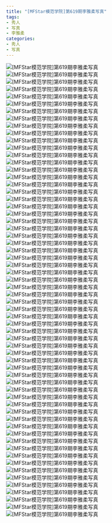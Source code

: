 ```yaml
---
title: "[MFStar模范学院]第619期李雅柔写真"
tags: 
- 秀人
- 写真
- 李雅柔
categories:
- 秀人
- 写真
---
```


![[MFStar模范学院]第619期李雅柔写真](https://img.ilovese.xyz/1734720094932.webp)
![[MFStar模范学院]第619期李雅柔写真](https://img.ilovese.xyz/1734720096718.webp)
![[MFStar模范学院]第619期李雅柔写真](https://img.ilovese.xyz/1734720098108.webp)
![[MFStar模范学院]第619期李雅柔写真](https://img.ilovese.xyz/1734720099951.webp)
![[MFStar模范学院]第619期李雅柔写真](https://img.ilovese.xyz/1734720101449.webp)
![[MFStar模范学院]第619期李雅柔写真](https://img.ilovese.xyz/1734720102727.webp)
![[MFStar模范学院]第619期李雅柔写真](https://img.ilovese.xyz/1734720104209.webp)
![[MFStar模范学院]第619期李雅柔写真](https://img.ilovese.xyz/1734720105901.webp)
![[MFStar模范学院]第619期李雅柔写真](https://img.ilovese.xyz/1734720107657.webp)
![[MFStar模范学院]第619期李雅柔写真](https://img.ilovese.xyz/1734720109313.webp)
![[MFStar模范学院]第619期李雅柔写真](https://img.ilovese.xyz/1734720110778.webp)
![[MFStar模范学院]第619期李雅柔写真](https://img.ilovese.xyz/1734720112640.webp)
![[MFStar模范学院]第619期李雅柔写真](https://img.ilovese.xyz/1734720114307.webp)
![[MFStar模范学院]第619期李雅柔写真](https://img.ilovese.xyz/1734720116131.webp)
![[MFStar模范学院]第619期李雅柔写真](https://img.ilovese.xyz/1734720117864.webp)
![[MFStar模范学院]第619期李雅柔写真](https://img.ilovese.xyz/1734720119646.webp)
![[MFStar模范学院]第619期李雅柔写真](https://img.ilovese.xyz/1734720121246.webp)
![[MFStar模范学院]第619期李雅柔写真](https://img.ilovese.xyz/1734720122924.webp)
![[MFStar模范学院]第619期李雅柔写真](https://img.ilovese.xyz/1734720124714.webp)
![[MFStar模范学院]第619期李雅柔写真](https://img.ilovese.xyz/1734720126471.webp)
![[MFStar模范学院]第619期李雅柔写真](https://img.ilovese.xyz/1734720128182.webp)
![[MFStar模范学院]第619期李雅柔写真](https://img.ilovese.xyz/1734720129626.webp)
![[MFStar模范学院]第619期李雅柔写真](https://img.ilovese.xyz/1734720131459.webp)
![[MFStar模范学院]第619期李雅柔写真](https://img.ilovese.xyz/1734720133232.webp)
![[MFStar模范学院]第619期李雅柔写真](https://img.ilovese.xyz/1734720135036.webp)
![[MFStar模范学院]第619期李雅柔写真](https://img.ilovese.xyz/1734720136753.webp)
![[MFStar模范学院]第619期李雅柔写真](https://img.ilovese.xyz/1734720138161.webp)
![[MFStar模范学院]第619期李雅柔写真](https://img.ilovese.xyz/1734720139771.webp)
![[MFStar模范学院]第619期李雅柔写真](https://img.ilovese.xyz/1734720141437.webp)
![[MFStar模范学院]第619期李雅柔写真](https://img.ilovese.xyz/1734720143161.webp)
![[MFStar模范学院]第619期李雅柔写真](https://img.ilovese.xyz/1734720144871.webp)
![[MFStar模范学院]第619期李雅柔写真](https://img.ilovese.xyz/1734720146529.webp)
![[MFStar模范学院]第619期李雅柔写真](https://img.ilovese.xyz/1734720148179.webp)
![[MFStar模范学院]第619期李雅柔写真](https://img.ilovese.xyz/1734720149899.webp)
![[MFStar模范学院]第619期李雅柔写真](https://img.ilovese.xyz/1734720151347.webp)
![[MFStar模范学院]第619期李雅柔写真](https://img.ilovese.xyz/1734720152729.webp)
![[MFStar模范学院]第619期李雅柔写真](https://img.ilovese.xyz/1734720154280.webp)
![[MFStar模范学院]第619期李雅柔写真](https://img.ilovese.xyz/1734720155738.webp)
![[MFStar模范学院]第619期李雅柔写真](https://img.ilovese.xyz/1734720157510.webp)
![[MFStar模范学院]第619期李雅柔写真](https://img.ilovese.xyz/1734720158968.webp)
![[MFStar模范学院]第619期李雅柔写真](https://img.ilovese.xyz/1734720160688.webp)
![[MFStar模范学院]第619期李雅柔写真](https://img.ilovese.xyz/1734720162448.webp)
![[MFStar模范学院]第619期李雅柔写真](https://img.ilovese.xyz/1734720163797.webp)
![[MFStar模范学院]第619期李雅柔写真](https://img.ilovese.xyz/1734720165674.webp)
![[MFStar模范学院]第619期李雅柔写真](https://img.ilovese.xyz/1734720167590.webp)
![[MFStar模范学院]第619期李雅柔写真](https://img.ilovese.xyz/1734720169238.webp)
![[MFStar模范学院]第619期李雅柔写真](https://img.ilovese.xyz/1734720171024.webp)
![[MFStar模范学院]第619期李雅柔写真](https://img.ilovese.xyz/1734720172429.webp)
![[MFStar模范学院]第619期李雅柔写真](https://img.ilovese.xyz/1734720174116.webp)
![[MFStar模范学院]第619期李雅柔写真](https://img.ilovese.xyz/1734720175796.webp)
![[MFStar模范学院]第619期李雅柔写真](https://img.ilovese.xyz/1734720177651.webp)
![[MFStar模范学院]第619期李雅柔写真](https://img.ilovese.xyz/1734720179372.webp)
![[MFStar模范学院]第619期李雅柔写真](https://img.ilovese.xyz/1734720181073.webp)
![[MFStar模范学院]第619期李雅柔写真](https://img.ilovese.xyz/1734720182671.webp)
![[MFStar模范学院]第619期李雅柔写真](https://img.ilovese.xyz/1734720184486.webp)
![[MFStar模范学院]第619期李雅柔写真](https://img.ilovese.xyz/1734720185754.webp)
![[MFStar模范学院]第619期李雅柔写真](https://img.ilovese.xyz/1734720187542.webp)
![[MFStar模范学院]第619期李雅柔写真](https://img.ilovese.xyz/1734720189237.webp)
![[MFStar模范学院]第619期李雅柔写真](https://img.ilovese.xyz/1734720190795.webp)
![[MFStar模范学院]第619期李雅柔写真](https://img.ilovese.xyz/1734720192567.webp)
![[MFStar模范学院]第619期李雅柔写真](https://img.ilovese.xyz/1734720194307.webp)
![[MFStar模范学院]第619期李雅柔写真](https://img.ilovese.xyz/1734720196218.webp)
